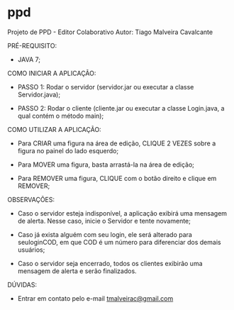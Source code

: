 ppd
===

Projeto de PPD - Editor Colaborativo
Autor: Tiago Malveira Cavalcante

PRÉ-REQUISITO:

- JAVA 7;


COMO INICIAR A APLICAÇÃO:

- PASSO 1: Rodar o servidor (servidor.jar ou executar a classe Servidor.java);

- PASSO 2: Rodar o cliente (cliente.jar ou executar a classe Login.java, a qual contém o método main);


COMO UTILIZAR A APLICAÇÃO:

- Para CRIAR uma figura na área de edição, CLIQUE 2 VEZES sobre a figura no painel do lado esquerdo;

- Para MOVER uma figura, basta arrastá-la na área de edição;

- Para REMOVER uma figura, CLIQUE com o botão direito e clique em REMOVER;


OBSERVAÇÕES:

- Caso o servidor esteja indisponível, a aplicação exibirá uma mensagem de alerta. Nesse caso, inicie o Servidor e tente novamente;

- Caso já exista alguém com seu login, ele será alterado para seuloginCOD, em que COD é um número para diferenciar dos demais usuários;

- Caso o servidor seja encerrado, todos os clientes exibirão uma mensagem de alerta e serão finalizados.


DÚVIDAS:

- Entrar em contato pelo e-mail tmalveirac@gmail.com
